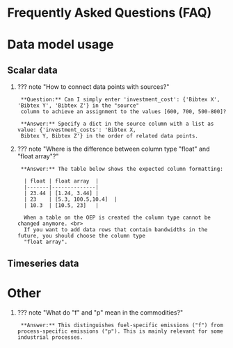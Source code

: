 # Frequently Asked Questions (FAQ)

# Data model usage

## **Scalar data**

1. ??? note "How to connect data points with sources?"

        **Question:** Can I simply enter 'investment_cost': {'Bibtex X', 'Bibtex Y', 'Bibtex Z'} in the "source" 
        column to achieve an assignment to the values [600, 700, 500-800]?

        **Answer:** Specify a dict in the source column with a list as value: {'investment_costs': 'Bibtex X, 
        Bibtex Y, Bibtex Z'} in the order of related data points. 

1. ??? note "Where is the difference between column type "float" and "float array"?"

        **Answer:** The table below shows the expected column formatting:
         
         | float | float array  |
         |-------|--------------|
         | 23.44 | [1.24, 3.44] |
         | 23    | [5.3, 100.5,10.4]  |
         | 10.3  | [10.5, 23]   |

         When a table on the OEP is created the column type cannot be changed anymore. <br>
         If you want to add data rows that contain bandwidths in the future, you should choose the column type 
         "float array".


## **Timeseries data**

# Other

1. ??? note "What do "f" and "p" mean in the commodities?"

        **Answer:** This distinguishes fuel-specific emissions ("f") from process-specific emissions ("p"). This is mainly relevant for some industrial processes.
